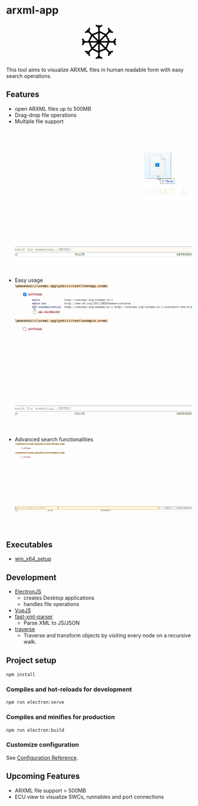 # arxml-app
<p align="center">
    <img src = "./src/assets/icon.png" width="100">
</p>
This tool aims to visualize ARXML files in human readable form with easy search operations.

## Features
* open ARXML files up to 500MB
* Drag-drop file operations
* Multiple file support
![](./public/gif/drag-drop.gif)
* Easy usage
![](./public/gif/simple-usage.gif)
* Advanced search functionalities
![](./public/gif/simple-search.gif)

## Executables
* [win_x64_setup](./dist/arxmlviewer_setup_win_x64.exe)

## Development
* [ElectronJS](https://www.electronjs.org/)
    * creates Desktop applications 
    * handles file operations
* [VueJS](https://vuejs.org/)
* [fast-xml-parser](https://www.npmjs.com/package/fast-xml-parser)
    * Parse XML to JS/JSON  
* [traverse](https://www.npmjs.com/package/traverse)
    * Traverse and transform objects by visiting every node on a recursive walk.

## Project setup
```
npm install
```

### Compiles and hot-reloads for development
```
npm run electron:serve
```

### Compiles and minifies for production
```
npm run electron:build
```

### Customize configuration
See [Configuration Reference](https://cli.vuejs.org/config/).

## Upcoming Features
* ARXML file support > 500MB
* ECU view to visualize SWCs, runnables and port connections